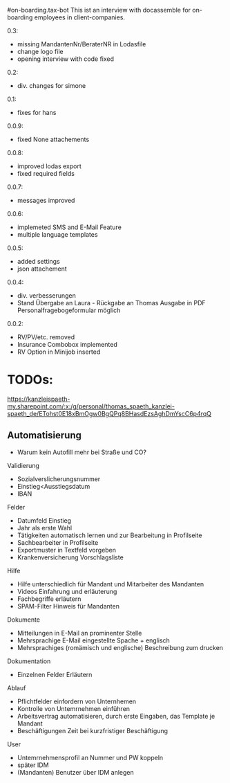 #on-boarding.tax-bot
This ist an interview with docassemble for on-boarding employees in client-companies. 

0.3:
- missing MandantenNr/BeraterNR in Lodasfile
- change logo file
- opening interview with code fixed

0.2:
- div. changes for simone

0.1:
- fixes for hans

0.0.9:
- fixed None attachements

0.0.8:
- improved lodas export
- fixed required fields

0.0.7:
- messages improved

0.0.6:
- implemeted SMS and E-Mail Feature
- multiple language templates

0.0.5:
- added settings
- json attachement

0.0.4:
- div. verbesserungen
- Stand Übergabe an Laura - Rückgabe an Thomas Ausgabe in PDF Personalfragebogeformular möglich

0.0.2: 
- RV/PV/etc. removed
- Insurance Combobox implemented
- RV Option in Minijob inserted

# TODOs:

https://kanzleispaeth-my.sharepoint.com/:x:/g/personal/thomas_spaeth_kanzlei-spaeth_de/ETohst0E18xBmOgw0BgQPq8BHasdEzsAghDmYscC6p4rqQ

## Automatisierung
- Warum kein Autofill mehr bei Straße und CO?

Validierung
- Sozialverslicherungsnummer
- Einstieg<Ausstiegsdatum
- IBAN

Felder
- Datumfeld Einstieg
- Jahr als erste Wahl
- Tätigkeiten automatisch lernen und zur Bearbeitung in Profilseite
- Sachbearbeiter in Profilseite
- Exportmuster in Textfeld vorgeben
- Krankenversicherung Vorschlagsliste

Hilfe
- Hilfe unterschiedlich für Mandant und Mitarbeiter des Mandanten
- Videos Einfahrung und erläuterung
- Fachbegriffe erläutern
- SPAM-Filter Hinweis für Mandanten

Dokumente
- Mitteilungen in E-Mail an prominenter Stelle
- Mehrsprachige E-Mail eingestellte Spache + englisch
- Mehrsprachiges (romämisch und englische) Beschreibung zum drucken

Dokumentation
  - Einzelnen Felder Erläutern

Ablauf
  - Pflichtfelder einfordern von Unternhemen
  - Kontrolle von Untemrnehmen einführen
  - Arbeitsvertrag automatisieren, durch erste Eingaben, das Template je Mandant
  - Beschäftigungen Zeit bei kurzfristiger Beschäftigung

User
  - Untemrnehmensprofil an Nummer und PW koppeln
  - später IDM 
  - (Mandanten) Benutzer über IDM anlegen



